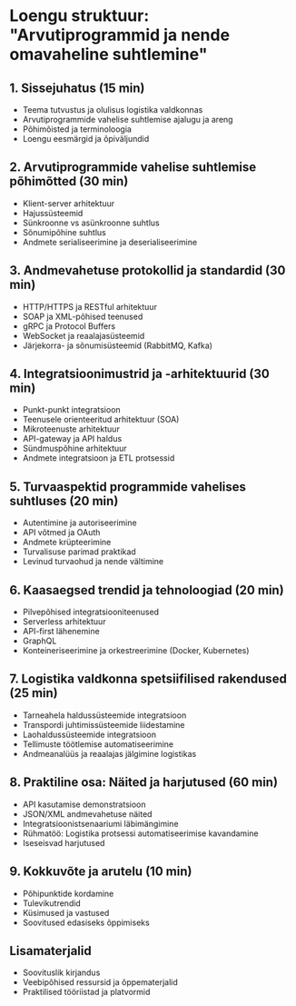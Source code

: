 # Loengu struktuur: "Arvutiprogrammid ja nende omavaheline suhtlemine"

## 1. Sissejuhatus (15 min)
- Teema tutvustus ja olulisus logistika valdkonnas
- Arvutiprogrammide vahelise suhtlemise ajalugu ja areng
- Põhimõisted ja terminoloogia
- Loengu eesmärgid ja õpiväljundid

## 2. Arvutiprogrammide vahelise suhtlemise põhimõtted (30 min)
- Klient-server arhitektuur
- Hajussüsteemid
- Sünkroonne vs asünkroonne suhtlus
- Sõnumipõhine suhtlus
- Andmete serialiseerimine ja deserialiseerimine

## 3. Andmevahetuse protokollid ja standardid (30 min)
- HTTP/HTTPS ja RESTful arhitektuur
- SOAP ja XML-põhised teenused
- gRPC ja Protocol Buffers
- WebSocket ja reaalajasüsteemid
- Järjekorra- ja sõnumisüsteemid (RabbitMQ, Kafka)

## 4. Integratsioonimustrid ja -arhitektuurid (30 min)
- Punkt-punkt integratsioon
- Teenusele orienteeritud arhitektuur (SOA)
- Mikroteenuste arhitektuur
- API-gateway ja API haldus
- Sündmuspõhine arhitektuur
- Andmete integratsioon ja ETL protsessid

## 5. Turvaaspektid programmide vahelises suhtluses (20 min)
- Autentimine ja autoriseerimine
- API võtmed ja OAuth
- Andmete krüpteerimine
- Turvalisuse parimad praktikad
- Levinud turvaohud ja nende vältimine

## 6. Kaasaegsed trendid ja tehnoloogiad (20 min)
- Pilvepõhised integratsiooniteenused
- Serverless arhitektuur
- API-first lähenemine
- GraphQL
- Konteineriseerimine ja orkestreerimine (Docker, Kubernetes)

## 7. Logistika valdkonna spetsiifilised rakendused (25 min)
- Tarneahela haldussüsteemide integratsioon
- Transpordi juhtimissüsteemide liidestamine
- Laohaldussüsteemide integratsioon
- Tellimuste töötlemise automatiseerimine
- Andmeanalüüs ja reaalajas jälgimine logistikas

## 8. Praktiline osa: Näited ja harjutused (60 min)
- API kasutamise demonstratsioon
- JSON/XML andmevahetuse näited
- Integratsioonistsenaariumi läbimängimine
- Rühmatöö: Logistika protsessi automatiseerimise kavandamine
- Iseseisvad harjutused

## 9. Kokkuvõte ja arutelu (10 min)
- Põhipunktide kordamine
- Tulevikutrendid
- Küsimused ja vastused
- Soovitused edasiseks õppimiseks

## Lisamaterjalid
- Soovituslik kirjandus
- Veebipõhised ressursid ja õppematerjalid
- Praktilised tööriistad ja platvormid
